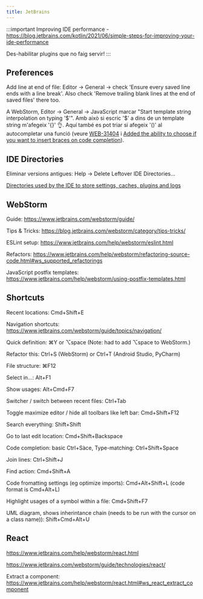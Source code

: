```yaml
---
title: JetBrains
---
```


:::important
Improving IDE performance - https://blog.jetbrains.com/kotlin/2021/06/simple-steps-for-improving-your-ide-performance

Des-habilitar plugins que no faig servir!
:::

## Preferences

Add line at end of file: Editor -> General -> check 'Ensure every saved line ends with a line break'. Also check 'Remove trailing blank lines at the end of saved files' there too.

A WebStorm, Editor -> General -> JavaScript marcar "Start template string interpolation on typing '$'". Amb això si escric '$' a dins de un template string m'afegeix '{}' 👌. Aquí també es pot triar si afegeix '()' al autocompletar una funció (veure [WEB-31404](https://youtrack.jetbrains.com/issue/WEB-31404) i [Added the ability to choose if you want to insert braces on code completion](https://blog.jetbrains.com/webstorm/2021/08/webstorm-2021-2-1/)).


## IDE Directories

Eliminar versions antigues: Help -> Delete Leftover IDE Directories…

[Directories used by the IDE to store settings, caches, plugins and logs](https://intellij-support.jetbrains.com/hc/en-us/articles/206544519-Directories-used-by-the-IDE-to-store-settings-caches-plugins-and-logs)


## WebStorm

Guide: https://www.jetbrains.com/webstorm/guide/

Tips & Tricks: https://blog.jetbrains.com/webstorm/category/tips-tricks/

ESLint setup: https://www.jetbrains.com/help/webstorm/eslint.html

Refactors: https://www.jetbrains.com/help/webstorm/refactoring-source-code.html#ws_supported_refactorings

JavaScript postfix templates: https://www.jetbrains.com/help/webstorm/using-postfix-templates.html


## Shortcuts

Recent locations: Cmd+Shift+E

Navigation shortcuts: https://www.jetbrains.com/webstorm/guide/topics/navigation/

Quick definition: ⌘Y or ⌥space (Note: had to add ⌥space to WebStorm.)

Refactor this: Ctrl+S (WebStorm) or Ctrl+T (Android Studio, PyCharm)

File structure: ⌘F12

Select in...: Alt+F1

Show usages: Alt+Cmd+F7

Switcher / switch between recent files: Ctrl+Tab

Toggle maximize editor / hide all toolbars like left bar: Cmd+Shift+F12

Search everything: Shift+Shift

Go to last edit location: Cmd+Shift+Backspace

Code completion: basic Ctrl+Sàce, Type-matching: Ctrl+Shift+Space

Join lines: Ctrl+Shift+J

Find action: Cmd+Shift+A

Code fromatting settings (eg optimize imports): Cmd+Alt+Shift+L (code format is Cmd+Alt+L)

Highlight usages of a symbol within a file: Cmd+Shift+F7

UML diagram, shows inherintance chain (needs to be run with the cursor on a class name)): Shift+Cmd+Alt+U


## React

https://www.jetbrains.com/help/webstorm/react.html

https://www.jetbrains.com/webstorm/guide/technologies/react/

Extract a component: https://www.jetbrains.com/help/webstorm/react.html#ws_react_extract_component
